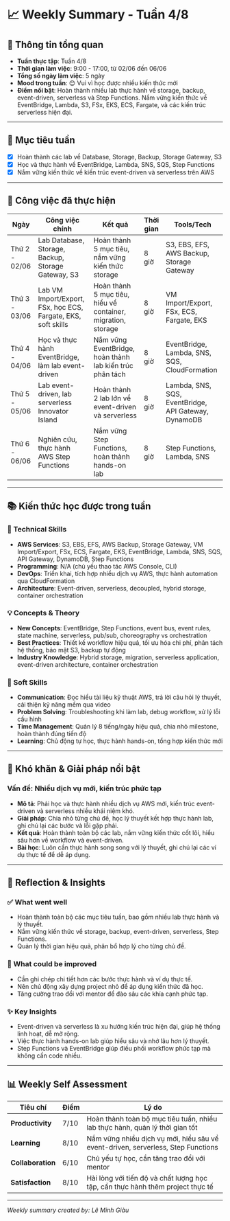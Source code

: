 # 📈 Weekly Summary - Tuần 4/8

## 📅 Thông tin tổng quan
- **Tuần thực tập**: Tuần 4/8
- **Thời gian làm việc**: 9:00 - 17:00, từ 02/06 đến 06/06
- **Tổng số ngày làm việc**: 5 ngày
- **Mood trong tuần**: 😊 Vui vì học được nhiều kiến thức mới  
- **Điểm nổi bật**: Hoàn thành nhiều lab thực hành về storage, backup, event-driven, serverless và Step Functions. Nắm vững kiến thức về EventBridge, Lambda, S3, FSx, EKS, ECS, Fargate, và các kiến trúc serverless hiện đại.

---

## 🎯 Mục tiêu tuần
- [x] Hoàn thành các lab về Database, Storage, Backup, Storage Gateway, S3
- [x] Học và thực hành về EventBridge, Lambda, SNS, SQS, Step Functions
- [x] Nắm vững kiến thức về kiến trúc event-driven và serverless trên AWS

---

## 💼 Công việc đã thực hiện

| Ngày | Công việc chính | Kết quả | Thời gian | Tools/Tech |
|------|------------------|---------|-----------|------------|
| Thứ 2 - 02/06 | Lab Database, Storage, Backup, Storage Gateway, S3 | Hoàn thành 5 mục tiêu, nắm vững kiến thức storage | 8 giờ | S3, EBS, EFS, AWS Backup, Storage Gateway |
| Thứ 3 - 03/06 | Lab VM Import/Export, FSx, học ECS, Fargate, EKS, soft skills | Hoàn thành 5 mục tiêu, hiểu về container, migration, storage | 8 giờ | VM Import/Export, FSx, ECS, Fargate, EKS |
| Thứ 4 - 04/06 | Học và thực hành EventBridge, làm lab event-driven | Nắm vững EventBridge, hoàn thành lab kiến trúc phân tách | 8 giờ | EventBridge, Lambda, SNS, SQS, CloudFormation |
| Thứ 5 - 05/06 | Lab event-driven, lab serverless Innovator Island | Hoàn thành 2 lab lớn về event-driven và serverless | 8 giờ | Lambda, SNS, SQS, EventBridge, API Gateway, DynamoDB |
| Thứ 6 - 06/06 | Nghiên cứu, thực hành AWS Step Functions | Nắm vững Step Functions, hoàn thành hands-on lab | 8 giờ | Step Functions, Lambda, SNS |

---

## 📚 Kiến thức học được trong tuần

### 🔧 Technical Skills
- **AWS Services**: S3, EBS, EFS, AWS Backup, Storage Gateway, VM Import/Export, FSx, ECS, Fargate, EKS, EventBridge, Lambda, SNS, SQS, API Gateway, DynamoDB, Step Functions
- **Programming**: N/A (chủ yếu thao tác AWS Console, CLI)
- **DevOps**: Triển khai, tích hợp nhiều dịch vụ AWS, thực hành automation qua CloudFormation
- **Architecture**: Event-driven, serverless, decoupled, hybrid storage, container orchestration

### 💡 Concepts & Theory
- **New Concepts**: EventBridge, Step Functions, event bus, event rules, state machine, serverless, pub/sub, choreography vs orchestration
- **Best Practices**: Thiết kế workflow hiệu quả, tối ưu hóa chi phí, phân tách hệ thống, bảo mật S3, backup tự động
- **Industry Knowledge**: Hybrid storage, migration, serverless application, event-driven architecture, container orchestration

### 🤝 Soft Skills
- **Communication**: Đọc hiểu tài liệu kỹ thuật AWS, trả lời câu hỏi lý thuyết, cải thiện kỹ năng mềm qua video
- **Problem Solving**: Troubleshooting khi làm lab, debug workflow, xử lý lỗi cấu hình
- **Time Management**: Quản lý 8 tiếng/ngày hiệu quả, chia nhỏ milestone, hoàn thành đúng tiến độ
- **Learning**: Chủ động tự học, thực hành hands-on, tổng hợp kiến thức mới

---

## 🚧 Khó khăn & Giải pháp nổi bật

### Vấn đề: Nhiều dịch vụ mới, kiến trúc phức tạp
- **Mô tả**: Phải học và thực hành nhiều dịch vụ AWS mới, kiến trúc event-driven và serverless nhiều khái niệm khó.
- **Giải pháp**: Chia nhỏ từng chủ đề, học lý thuyết kết hợp thực hành lab, ghi chú lại các bước và lỗi gặp phải.
- **Kết quả**: Hoàn thành toàn bộ các lab, nắm vững kiến thức cốt lõi, hiểu sâu hơn về workflow và event-driven.
- **Bài học**: Luôn cần thực hành song song với lý thuyết, ghi chú lại các ví dụ thực tế để dễ áp dụng.

---

## 💭 Reflection & Insights

### ✅ What went well
- Hoàn thành toàn bộ các mục tiêu tuần, bao gồm nhiều lab thực hành và lý thuyết.
- Nắm vững kiến thức về storage, backup, event-driven, serverless, Step Functions.
- Quản lý thời gian hiệu quả, phân bổ hợp lý cho từng chủ đề.

### 🔄 What could be improved
- Cần ghi chép chi tiết hơn các bước thực hành và ví dụ thực tế.
- Nên chủ động xây dựng project nhỏ để áp dụng kiến thức đã học.
- Tăng cường trao đổi với mentor để đào sâu các khía cạnh phức tạp.

### ✨ Key Insights
- Event-driven và serverless là xu hướng kiến trúc hiện đại, giúp hệ thống linh hoạt, dễ mở rộng.
- Việc thực hành hands-on lab giúp hiểu sâu và nhớ lâu hơn lý thuyết.
- Step Functions và EventBridge giúp điều phối workflow phức tạp mà không cần code nhiều.

---

## 📊 Weekly Self Assessment

| Tiêu chí | Điểm | Lý do |
|----------|------|-------|
| **Productivity** | 7/10 | Hoàn thành toàn bộ mục tiêu tuần, nhiều lab thực hành, quản lý thời gian tốt |
| **Learning** | 8/10 | Nắm vững nhiều dịch vụ mới, hiểu sâu về event-driven, serverless, Step Functions |
| **Collaboration** | 6/10 | Chủ yếu tự học, cần tăng trao đổi với mentor |
| **Satisfaction** | 8/10 | Hài lòng với tiến độ và chất lượng học tập, cần thực hành thêm project thực tế |

---

*Weekly summary created by: Lê Minh Giàu*
